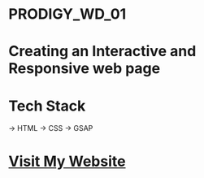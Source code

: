 # PRODIGY_WD_01
# Creating an Interactive and Responsive web page
# Tech Stack 
  -> HTML
  -> CSS
  -> GSAP 
 # [Visit My Website](https://22yash.github.io/PRODIGY_WD_01/) 
